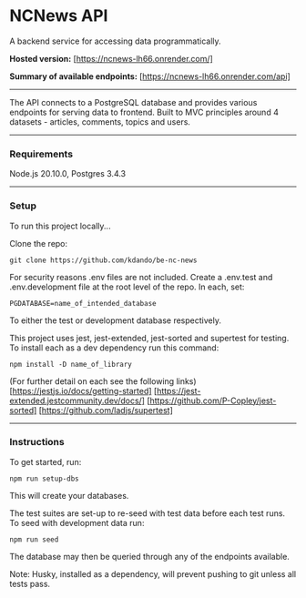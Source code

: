 # NCNews API

A backend service for accessing data programmatically.

**Hosted version:** [https://ncnews-lh66.onrender.com/]

**Summary of available endpoints:** [https://ncnews-lh66.onrender.com/api]

---

The API connects to a PostgreSQL database and provides various endpoints for serving data to frontend. Built to MVC principles around 4 datasets - articles, comments, topics and users.

---

### Requirements

Node.js 20.10.0, Postgres 3.4.3

---

### Setup

To run this project locally...

Clone the repo:

`git clone https://github.com/kdando/be-nc-news`

For security reasons .env files are not included. Create a .env.test and .env.development file at the root level of the repo. In each, set:

`PGDATABASE=name_of_intended_database`

To either the test or development database respectively.

This project uses jest, jest-extended, jest-sorted and supertest for testing. To install each as a dev dependency run this command:

`npm install -D name_of_library`

(For further detail on each see the following links) [https://jestjs.io/docs/getting-started] [https://jest-extended.jestcommunity.dev/docs/] [https://github.com/P-Copley/jest-sorted] [https://github.com/ladjs/supertest]

---

### Instructions

To get started, run:

`npm run setup-dbs`

This will create your databases.

The test suites are set-up to re-seed with test data before each test runs. To seed with development data run:

`npm run seed`

The database may then be queried through any of the endpoints available.

Note: Husky, installed as a dependency, will prevent pushing to git unless all tests pass.
